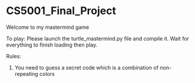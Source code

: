 # CS5001_Final_Project


Welcome to my mastermind game

To play: Please launch the turtle_mastermind.py file and compile it. Wait for everything to finish loading then play.

Rules:
1. You need to guess a secret code which is a combination of non-repeating colors
